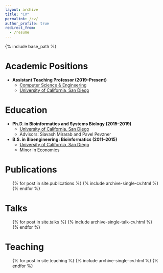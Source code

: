 ```yaml
---
layout: archive
title: "CV"
permalink: /cv/
author_profile: true
redirect_from:
  - /resume
---
```


{% include base_path %}

Academic Positions
======
* **Assistant Teaching Professor (2019–Present)**
  * [Computer Science & Engineering](https://cse.ucsd.edu/)
  * [University of California, San Diego](https://ucsd.edu/)

Education
======
* **Ph.D. in Bioinformatics and Systems Biology (2015–2019)**
  * [University of California, San Diego](https://ucsd.edu/)
  * Advisors: Siavash Mirarab and Pavel Pevzner
* **B.S. in Bioengineering: Bioinformatics (2011–2015)**
  * [University of California, San Diego](https://ucsd.edu/)
  * Minor in Economics

Publications
======
  <ul>{% for post in site.publications %}
    {% include archive-single-cv.html %}
  {% endfor %}</ul>
  
Talks
======
  <ul>{% for post in site.talks %}
    {% include archive-single-talk-cv.html %}
  {% endfor %}</ul>
  
Teaching
======
  <ul>{% for post in site.teaching %}
    {% include archive-single-cv.html %}
  {% endfor %}</ul>
